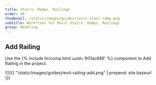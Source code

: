 ```yaml
---
title: Stairs, Ramps, Railings
order: 49
thumbnail: /static/images/guides/revit-stair-ramp.png
subtitle: Workflows for Revit Stairs, Ramps, Railings
group: Modeling
---
```


## Add Railing

Use the {% include ltr/comp.html uuid='601ac666' %} component to Add Railing in the project.

![]({{ "/static/images/guides/revit-railing-add.png" | prepend: site.baseurl }})

